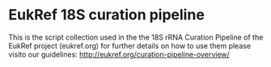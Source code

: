 # EukRef 18S curation pipeline

This is the script collection used in the the 18S rRNA Curation Pipeline of the EukRef project (eukref.org) for further details on how to use them please visito our guidelines: http://eukref.org/curation-pipeline-overview/

